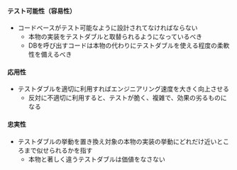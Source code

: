 #### テスト可能性（容易性）

- コードベースがテスト可能なように設計されてなければならない
	- 本物の実装をテストダブルと取替られるようになっているべき
	- DBを呼び出すコードは本物の代わりにテストダブルを使える程度の柔軟性を備えるべき

#### 応用性

- テストダブルを適切に利用すればエンジニアリング速度を大きく向上させる
	- 反対に不適切に利用すると、テストが脆く、複雑で、効果の劣るものになる

#### 忠実性

- テストダブルの挙動を置き換え対象の本物の実装の挙動にどれだけ近いところまで似せられるかを指す
	- 本物と著しく違うテストダブルは価値をなさない
